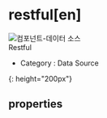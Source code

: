 # restful[en]

![컴포넌트-데이터 소스][data-source-04]  
Restful


- Category : Data Source

[data-source-04]: {{site.baseurl}}/assets/components/data-source-04.png
{: height="200px"}


## properties

### 
